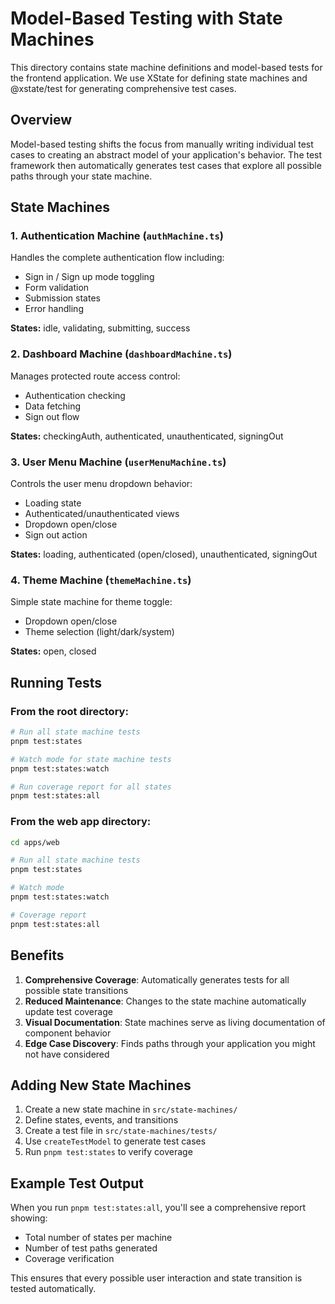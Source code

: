 # Model-Based Testing with State Machines

This directory contains state machine definitions and model-based tests for the frontend application. We use XState for defining state machines and @xstate/test for generating comprehensive test cases.

## Overview

Model-based testing shifts the focus from manually writing individual test cases to creating an abstract model of your application's behavior. The test framework then automatically generates test cases that explore all possible paths through your state machine.

## State Machines

### 1. Authentication Machine (`authMachine.ts`)
Handles the complete authentication flow including:
- Sign in / Sign up mode toggling
- Form validation
- Submission states
- Error handling

**States:** idle, validating, submitting, success

### 2. Dashboard Machine (`dashboardMachine.ts`)
Manages protected route access control:
- Authentication checking
- Data fetching
- Sign out flow

**States:** checkingAuth, authenticated, unauthenticated, signingOut

### 3. User Menu Machine (`userMenuMachine.ts`)
Controls the user menu dropdown behavior:
- Loading state
- Authenticated/unauthenticated views
- Dropdown open/close
- Sign out action

**States:** loading, authenticated (open/closed), unauthenticated, signingOut

### 4. Theme Machine (`themeMachine.ts`)
Simple state machine for theme toggle:
- Dropdown open/close
- Theme selection (light/dark/system)

**States:** open, closed

## Running Tests

### From the root directory:
```bash
# Run all state machine tests
pnpm test:states

# Watch mode for state machine tests
pnpm test:states:watch

# Run coverage report for all states
pnpm test:states:all
```

### From the web app directory:
```bash
cd apps/web

# Run all state machine tests
pnpm test:states

# Watch mode
pnpm test:states:watch

# Coverage report
pnpm test:states:all
```

## Benefits

1. **Comprehensive Coverage**: Automatically generates tests for all possible state transitions
2. **Reduced Maintenance**: Changes to the state machine automatically update test coverage
3. **Visual Documentation**: State machines serve as living documentation of component behavior
4. **Edge Case Discovery**: Finds paths through your application you might not have considered

## Adding New State Machines

1. Create a new state machine in `src/state-machines/`
2. Define states, events, and transitions
3. Create a test file in `src/state-machines/tests/`
4. Use `createTestModel` to generate test cases
5. Run `pnpm test:states` to verify coverage

## Example Test Output

When you run `pnpm test:states:all`, you'll see a comprehensive report showing:
- Total number of states per machine
- Number of test paths generated
- Coverage verification

This ensures that every possible user interaction and state transition is tested automatically.